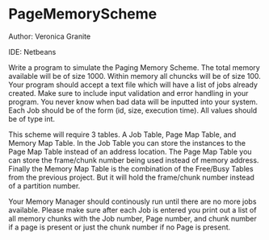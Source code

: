# PageMemoryScheme

Author: Veronica Granite

IDE: Netbeans


Write a program to simulate the Paging Memory Scheme. The total memory available will be of size 1000. Within memory all chuncks will be of size 100. Your program should accept a text file which will have a list of jobs already created. Make sure to include input validation and error handling in your program. You never know when bad data will be inputted into your system. Each Job should be of the form (id, size, execution time). All values should be of type int.

This scheme will require 3 tables. A Job Table, Page Map Table, and Memory Map Table. In the Job Table you can store the instances to the Page Map Table instead of an address location. The Page Map Table you can store the frame/chunk number being used instead of memory address. Finally the Memory Map Table is the combination of the Free/Busy Tables from the previous project. But it will hold the frame/chunk number instead of a partition number.

Your Memory Manager should continously run until there are no more jobs available. Please make sure after each Job is entered you print out a list of all memory chunks with the Job number, Page number, and chunk number if a page is present or just the chunk number if no Page is present.